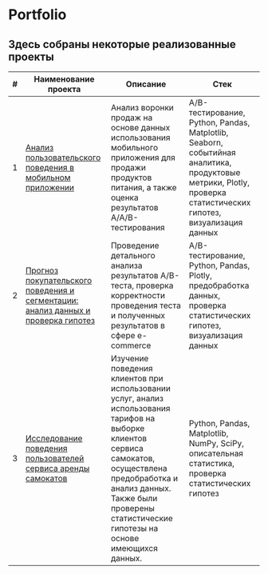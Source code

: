 # Portfolio
## Здесь собраны некоторые реализованные проекты
| # | Наименование проекта | Описание | Стек |
|---|-----------------------|----------|------|
| 1 | [Анализ пользовательского поведения в мобильном приложении](https://github.com/toripham/Portfolio/tree/main/Analysis%20of%20user%20behavior%20in%20a%20mobile%20application)             | Анализ воронки продаж на основе данных использования мобильного приложения для продажи продуктов питания, а также оценка результатов A/A/B-тестирования  | А/В-тестирование, Python, Pandas, Matplotlib, Seaborn,  событийная аналитика, продуктовые метрики, Plotly, проверка статистических гипотез, визуализация данных |
| 2 | [Прогноз покупательского поведения и сегментации: анализ данных и проверка гипотез](https://github.com/toripham/Portfolio/tree/main/Hypothesis%20testing)            | Проведение детального анализа результатов A/B-теста, проверка корректности проведения теста и полученных результатов в сфере e-commerce | А/В-тестирование, Python, Pandas, Plotly, предобработка данных, проверка статистических гипотез, визуализация данных |
| 3 | [Исследование поведения пользователей сервиса аренды самокатов](https://github.com/toripham/Portfolio/tree/main/Study%20of%20user%20behavior%20of%20scooter%20rental%20service)             | Изучение поведения клиентов при использовании услуг, анализ использования тарифов на выборке клиентов сервиса самокатов, осуществлена предобработка и анализ данных. Также были проверены статистические гипотезы на основе имеющихся данных. | Python, Pandas, Matplotlib, NumPy, SciPy, описательная статистика, проверка статистических гипотез |

